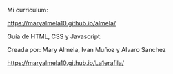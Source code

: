 Mi curriculum:

https://maryalmela10.github.io/almela/


Guía de HTML, CSS y Javascript.

Creada por: Mary Almela, Ivan Muñoz y Alvaro Sanchez

https://maryalmela10.github.io/La1erafila/
